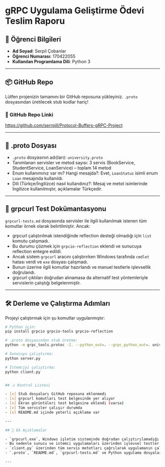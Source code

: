 # gRPC Uygulama Geliştirme Ödevi Teslim Raporu

## 👤 Öğrenci Bilgileri
- **Ad Soyad**: Serpil Çobanlar
- **Öğrenci Numarası**: 170422055
- **Kullanılan Programlama Dili**: Python 3

---

## 📦 GitHub Repo

Lütfen projenizin tamamını bir GitHub reposuna yükleyiniz. `.proto` dosyasından üretilecek stub kodlar hariç!

### 🔗 GitHub Repo Linki
https://github.com/serrpill/Protocol-Buffers-gRPC-Project

---

## 📄 .proto Dosyası

- `.proto` dosyasının adı(ları): `university.proto`
- Tanımlanan servisler ve metod sayısı: 3 servis (BookService, StudentService, LoanService) – toplam 14 metod
- Enum kullanımınız var mı? Hangi mesajda?: Evet, `LoanStatus` isimli enum `Loan` mesajında kullanıldı.
- Dili (Türkçe/İngilizce) nasıl kullandınız?: Mesaj ve metot isimlerinde İngilizce kullanılmıştır, açıklamalar Türkçedir.

---

## 🧪 grpcurl Test Dokümantasyonu

`grpcurl-tests.md` dosyasında servisler ile ilgili kullanılmak istenen tüm komutlar örnek olarak belirtilmiştir. Ancak:

- grpcurl çalıştırılmak istendiğinde reflection desteği olmadığı için `list` komutu çalışmadı.
- Bu durumu çözmek için `grpcio-reflection` eklendi ve sunucuya reflection entegre edildi.
- Ancak sistem `grpcurl` aracını çalıştırırken Windows tarafında `cmdlet` hatası verdi ve `exe` dosyası çalışmadı.
- Bunun üzerine ilgili komutlar hazırlandı ve manuel testlerle işlevsellik doğrulandı.
- grpcurl çıktıları doğrudan alınamasa da alternatif test yöntemleriyle servislerin çalıştığı belgelenmiştir.

---

## 🛠️ Derleme ve Çalıştırma Adımları

Projeyi çalıştırmak için şu komutlar uygulanmıştır:

```bash
# Python için:
pip install grpcio grpcio-tools grpcio-reflection

# .proto dosyasından stub üretme:
python -m grpc_tools.protoc -I. --python_out=. --grpc_python_out=. university.proto

# Sunucuyu çalıştırma:
python server.py

# İstemciyi çalıştırma:
python client.py


## ⚠️ Kontrol Listesi

- [x] Stub dosyaları GitHub reposuna eklenmedi  
- [x] grpcurl komutları test belgesinde yer alıyor  
- [x] Ekran görüntüleri test belgesine eklendi (varsa)  
- [x] Tüm servisler çalışır durumda  
- [x] README.md içinde yeterli açıklama var  

---

## 📌 Ek Açıklamalar

- `grpcurl.exe`, Windows işletim sisteminde doğrudan çalıştırılamadığı için test komutları hazırlanmış ancak çalıştırılamamıştır.  
- Bu nedenle sunucu ve istemci uygulamaları üzerinden işlevsel testler yapılmıştır.  
- `client.py` üzerinden tüm servis metotları çağrılarak uygulamanın çalıştığı doğrulanmıştır.  
- `.proto`, `README.md`, `grpcurl-tests.md` ve Python uygulama dosyaları teslimde eksiksiz olarak yer almaktadır.

---

